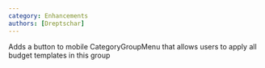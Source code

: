```yaml
---
category: Enhancements
authors: [Dreptschar]
---
```


Adds a button to mobile CategoryGroupMenu that allows users to apply all budget templates in this group
